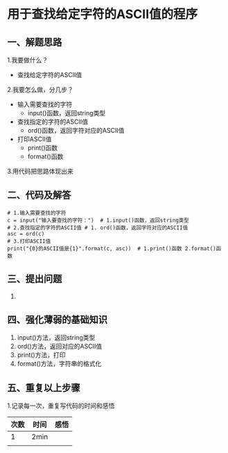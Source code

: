 # 用于查找给定字符的ASCII值的程序
## 一、解题思路
 1.我要做什么？<br>
   - 查找给定字符的ASCII值
     
 2.我要怎么做，分几步？<br>
   - 输入需要查找的字符
     - input()函数，返回string类型
   - 查找指定的字符的ASCII值
     - ord()函数，返回字符对应的ASCII值
   - 打印ASCII值
     - print()函数
     - format()函数

 3.用代码把思路体现出来<br>
 
## 二、代码及解答
    # 1.输入需要查找的字符
    c = input("输入要查找的字符：")  # 1.input()函数，返回string类型
    # 2.查找指定的字符的ASCII值 # 1. ord()函数，返回字符对应的ASCII值
    asc = ord(c)
    # 3.打印ASCII值
    print("{0}的ASCII值是{1}".format(c, asc))  # 1.print()函数 2.format()函数

    
## 三、提出问题
 1.
 
## 四、强化薄弱的基础知识
 1. input()方法，返回string类型
 2. ord()方法，返回对应的ASCII值
 3. print()方法，打印
 4. format()方法，字符串的格式化
 
## 五、重复以上步骤
 1.记录每一次，重复写代码的时间和感悟<br>
 
| 次数 | 时间 | 感悟 |
| :---          |     :---:      |          ---: |
|   1  |  2min    |     |
|       |        |       |

